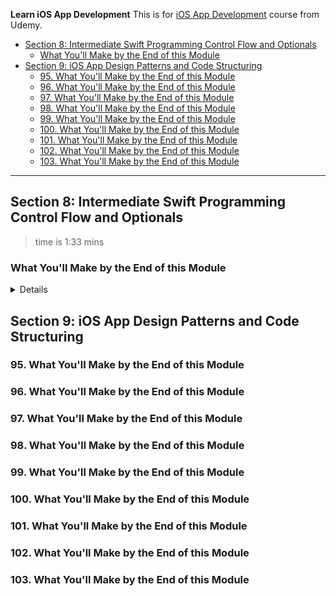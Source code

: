 **Learn iOS App Development**
This is for [iOS App Development](https://www.udemy.com/course/ios-13-app-development-bootcamp) course from Udemy.

- [Section 8: Intermediate Swift Programming Control Flow and Optionals](#section-8-intermediate-swift-programming-control-flow-and-optionals)
  - [What You'll Make by the End of this Module](#what-youll-make-by-the-end-of-this-module)
- [Section 9: iOS App Design Patterns and Code Structuring](#section-9-ios-app-design-patterns-and-code-structuring)
  - [95. What You'll Make by the End of this Module](#95-what-youll-make-by-the-end-of-this-module)
  - [96. What You'll Make by the End of this Module](#96-what-youll-make-by-the-end-of-this-module)
  - [97. What You'll Make by the End of this Module](#97-what-youll-make-by-the-end-of-this-module)
  - [98. What You'll Make by the End of this Module](#98-what-youll-make-by-the-end-of-this-module)
  - [99. What You'll Make by the End of this Module](#99-what-youll-make-by-the-end-of-this-module)
  - [100. What You'll Make by the End of this Module](#100-what-youll-make-by-the-end-of-this-module)
  - [101. What You'll Make by the End of this Module](#101-what-youll-make-by-the-end-of-this-module)
  - [102. What You'll Make by the End of this Module](#102-what-youll-make-by-the-end-of-this-module)
  - [103. What You'll Make by the End of this Module](#103-what-youll-make-by-the-end-of-this-module)

---


## Section 8: Intermediate Swift Programming Control Flow and Optionals
> time is 1:33 mins
### What You'll Make by the End of this Module

<details>

![iOS tools](images/test.png)

</details>



## Section 9: iOS App Design Patterns and Code Structuring
### 95. What You'll Make by the End of this Module
### 96. What You'll Make by the End of this Module
### 97. What You'll Make by the End of this Module
### 98. What You'll Make by the End of this Module
### 99. What You'll Make by the End of this Module
### 100. What You'll Make by the End of this Module
### 101. What You'll Make by the End of this Module
### 102. What You'll Make by the End of this Module
### 103. What You'll Make by the End of this Module
